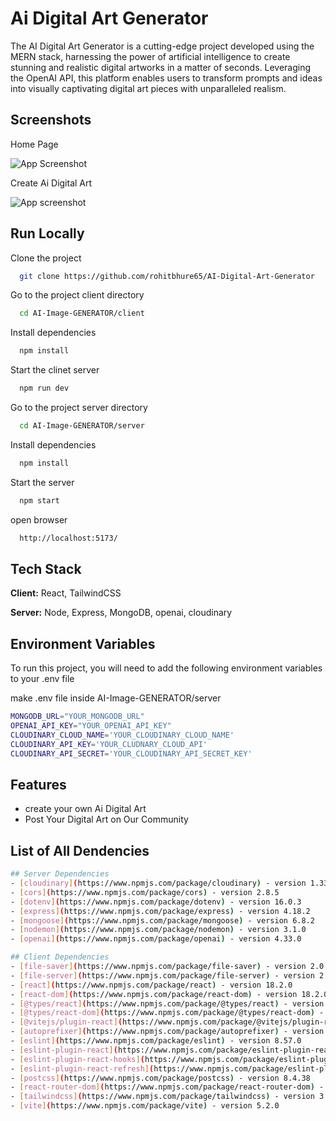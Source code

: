 
# Ai Digital Art Generator
The AI Digital Art Generator is a cutting-edge project developed using the MERN stack, harnessing the power of artificial intelligence to create stunning and realistic digital artworks in a matter of seconds. Leveraging the OpenAI API, this platform enables users to transform prompts and ideas into visually captivating digital art pieces with unparalleled realism.

## Screenshots

Home Page

![App Screenshot](https://res.cloudinary.com/dmuwerefm/image/upload/v1712476127/qug3jhzmmuusqul98ov3.png)

Create Ai Digital Art

![App screenshot](https://res.cloudinary.com/dmuwerefm/image/upload/v1712475351/klsupjlvbeehrk4q5yyi.png)


## Run Locally

Clone the project

```bash
  git clone https://github.com/rohitbhure65/AI-Digital-Art-Generator
```

Go to the project client directory

```bash
  cd AI-Image-GENERATOR/client
```

Install dependencies

```bash
  npm install
```


Start the clinet server

```bash
  npm run dev
```

Go to the project server directory

```bash
  cd AI-Image-GENERATOR/server
```

Install dependencies

```bash
  npm install
```

Start the server

```bash
  npm start
```

open browser

```bash
  http://localhost:5173/
```


## Tech Stack

**Client:** React, TailwindCSS

**Server:** Node, Express, MongoDB, openai, cloudinary


## Environment Variables

To run this project, you will need to add the following environment variables to your .env file

make .env file inside AI-Image-GENERATOR/server

```bash
MONGODB_URL="YOUR_MONGODB_URL"
OPENAI_API_KEY="YOUR_OPENAI_API_KEY"
CLOUDINARY_CLOUD_NAME='YOUR_CLOUDINARY_CLOUD_NAME'
CLOUDINARY_API_KEY='YOUR_CLUDNARY_CLOUD_API'
CLOUDINARY_API_SECRET='YOUR_CLOUDINARY_API_SECRET_KEY'
```
## Features

- create your own Ai Digital Art
- Post Your Digital Art on Our Community


## List of All Dendencies

```bash
## Server Dependencies
- [cloudinary](https://www.npmjs.com/package/cloudinary) - version 1.33.0
- [cors](https://www.npmjs.com/package/cors) - version 2.8.5
- [dotenv](https://www.npmjs.com/package/dotenv) - version 16.0.3
- [express](https://www.npmjs.com/package/express) - version 4.18.2
- [mongoose](https://www.npmjs.com/package/mongoose) - version 6.8.2
- [nodemon](https://www.npmjs.com/package/nodemon) - version 3.1.0
- [openai](https://www.npmjs.com/package/openai) - version 4.33.0

## Client Dependencies
- [file-saver](https://www.npmjs.com/package/file-saver) - version 2.0.5
- [file-server](https://www.npmjs.com/package/file-server) - version 2.2.1
- [react](https://www.npmjs.com/package/react) - version 18.2.0
- [react-dom](https://www.npmjs.com/package/react-dom) - version 18.2.0
- [@types/react](https://www.npmjs.com/package/@types/react) - version 18.2.66
- [@types/react-dom](https://www.npmjs.com/package/@types/react-dom) - version 18.2.22
- [@vitejs/plugin-react](https://www.npmjs.com/package/@vitejs/plugin-react) - version 4.2.1
- [autoprefixer](https://www.npmjs.com/package/autoprefixer) - version 10.4.19
- [eslint](https://www.npmjs.com/package/eslint) - version 8.57.0
- [eslint-plugin-react](https://www.npmjs.com/package/eslint-plugin-react) - version 7.34.1
- [eslint-plugin-react-hooks](https://www.npmjs.com/package/eslint-plugin-react-hooks) - version 4.6.0
- [eslint-plugin-react-refresh](https://www.npmjs.com/package/eslint-plugin-react-refresh) - version 0.4.6
- [postcss](https://www.npmjs.com/package/postcss) - version 8.4.38
- [react-router-dom](https://www.npmjs.com/package/react-router-dom) - version 6.22.3
- [tailwindcss](https://www.npmjs.com/package/tailwindcss) - version 3.4.3
- [vite](https://www.npmjs.com/package/vite) - version 5.2.0

```
